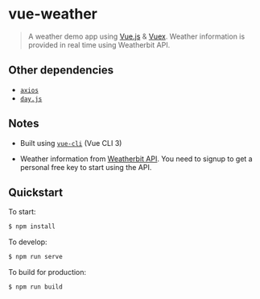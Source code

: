 # vue-weather

> A weather demo app using [Vue.js](http://vuejs.org/guide/) & [Vuex](https://github.com/vuejs/vuex). Weather information is provided in real time using Weatherbit API.

## Other dependencies

- [`axios`](https://github.com/axios/axios)
- [`day.js`](https://github.com/iamkun/dayjs)

## Notes

- Built using [`vue-cli`](https://github.com/vuejs/vue-cli) (Vue CLI 3)

- Weather information from [Weatherbit API](https://www.weatherbit.io). You need to signup to get a personal free key to start using the API.

## Quickstart

To start:

```bash
$ npm install
```

To develop:

```bash
$ npm run serve
```

To build for production:

```bash
$ npm run build
```
